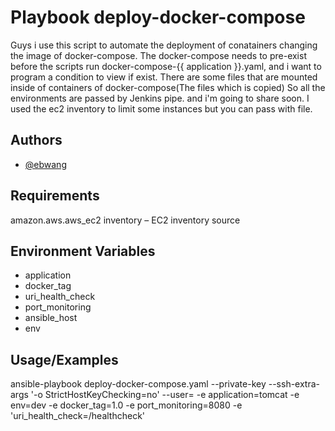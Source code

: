 # Playbook deploy-docker-compose

Guys i use this script to automate the deployment of conatainers changing the image of docker-compose.
The docker-compose needs to pre-exist before the scripts run docker-compose-{{ application }}.yaml, and i want to program a condition to view if exist.
There are some files that are mounted inside of containers of docker-compose(The files which is copied)
So all the environments are passed by Jenkins pipe. and i'm going to share soon.
I used the ec2 inventory to limit some instances but you can pass with file.

## Authors
- [@ebwang](https://github.com/ebwang)

## Requirements
amazon.aws.aws_ec2 inventory – EC2 inventory source

## Environment Variables
- application
- docker_tag
- uri_health_check
- port_monitoring
- ansible_host
- env

## Usage/Examples
ansible-playbook deploy-docker-compose.yaml --private-key <some-key> --ssh-extra-args '-o StrictHostKeyChecking=no' --user=<some-user> -e application=tomcat -e env=dev -e docker_tag=1.0 -e port_monitoring=8080 -e 'uri_health_check=/healthcheck'
